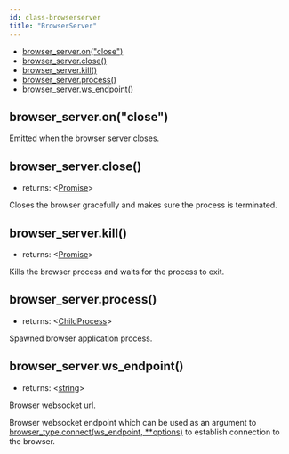 ```yaml
---
id: class-browserserver
title: "BrowserServer"
---
```




- [browser_server.on("close")](./api/class-browserserver.md#browserserveronclose)
- [browser_server.close()](./api/class-browserserver.md#browserserverclose)
- [browser_server.kill()](./api/class-browserserver.md#browserserverkill)
- [browser_server.process()](./api/class-browserserver.md#browserserverprocess)
- [browser_server.ws_endpoint()](./api/class-browserserver.md#browserserverwsendpoint)

## browser_server.on("close")

Emitted when the browser server closes.

## browser_server.close()
- returns: <[Promise]>

Closes the browser gracefully and makes sure the process is terminated.

## browser_server.kill()
- returns: <[Promise]>

Kills the browser process and waits for the process to exit.

## browser_server.process()
- returns: <[ChildProcess]>

Spawned browser application process.

## browser_server.ws_endpoint()
- returns: <[string]>

Browser websocket url.

Browser websocket endpoint which can be used as an argument to [browser_type.connect(ws_endpoint, **options)](./api/class-browsertype.md#browsertypeconnectwsendpoint-options) to establish connection to the browser.

[Playwright]: ./api/class-playwright.md "Playwright"
[Browser]: ./api/class-browser.md "Browser"
[BrowserContext]: ./api/class-browsercontext.md "BrowserContext"
[Page]: ./api/class-page.md "Page"
[Frame]: ./api/class-frame.md "Frame"
[ElementHandle]: ./api/class-elementhandle.md "ElementHandle"
[JSHandle]: ./api/class-jshandle.md "JSHandle"
[ConsoleMessage]: ./api/class-consolemessage.md "ConsoleMessage"
[Dialog]: ./api/class-dialog.md "Dialog"
[Download]: ./api/class-download.md "Download"
[Video]: ./api/class-video.md "Video"
[FileChooser]: ./api/class-filechooser.md "FileChooser"
[Keyboard]: ./api/class-keyboard.md "Keyboard"
[Mouse]: ./api/class-mouse.md "Mouse"
[Touchscreen]: ./api/class-touchscreen.md "Touchscreen"
[Request]: ./api/class-request.md "Request"
[Response]: ./api/class-response.md "Response"
[Selectors]: ./api/class-selectors.md "Selectors"
[Route]: ./api/class-route.md "Route"
[WebSocket]: ./api/class-websocket.md "WebSocket"
[TimeoutError]: ./api/class-timeouterror.md "TimeoutError"
[Accessibility]: ./api/class-accessibility.md "Accessibility"
[Worker]: ./api/class-worker.md "Worker"
[BrowserServer]: ./api/class-browserserver.md "BrowserServer"
[BrowserType]: ./api/class-browsertype.md "BrowserType"
[Logger]: ./api/class-logger.md "Logger"
[ChromiumBrowser]: ./api/class-chromiumbrowser.md "ChromiumBrowser"
[ChromiumBrowserContext]: ./api/class-chromiumbrowsercontext.md "ChromiumBrowserContext"
[ChromiumCoverage]: ./api/class-chromiumcoverage.md "ChromiumCoverage"
[CDPSession]: ./api/class-cdpsession.md "CDPSession"
[FirefoxBrowser]: ./api/class-firefoxbrowser.md "FirefoxBrowser"
[WebKitBrowser]: ./api/class-webkitbrowser.md "WebKitBrowser"
[Array]: https://developer.mozilla.org/en-US/docs/Web/JavaScript/Reference/Global_Objects/Array "Array"
[Buffer]: https://nodejs.org/api/buffer.html#buffer_class_buffer "Buffer"
[ChildProcess]: https://nodejs.org/api/child_process.html "ChildProcess"
[Element]: https://developer.mozilla.org/en-US/docs/Web/API/element "Element"
[Error]: https://nodejs.org/api/errors.html#errors_class_error "Error"
[Evaluation Argument]: ./core-concepts.md#evaluationargument "Evaluation Argument"
[Map]: https://developer.mozilla.org/en-US/docs/Web/JavaScript/Reference/Global_Objects/Map "Map"
[Object]: https://developer.mozilla.org/en-US/docs/Web/JavaScript/Reference/Global_Objects/Object "Object"
[Promise]: https://developer.mozilla.org/en-US/docs/Web/JavaScript/Reference/Global_Objects/Promise "Promise"
[RegExp]: https://developer.mozilla.org/en-US/docs/Web/JavaScript/Reference/Global_Objects/RegExp "RegExp"
[Serializable]: https://developer.mozilla.org/en-US/docs/Web/JavaScript/Reference/Global_Objects/JSON/stringify#Description "Serializable"
[UIEvent.detail]: https://developer.mozilla.org/en-US/docs/Web/API/UIEvent/detail "UIEvent.detail"
[URL]: https://nodejs.org/api/url.html "URL"
[USKeyboardLayout]: ../src/usKeyboardLayout.ts "USKeyboardLayout"
[UnixTime]: https://en.wikipedia.org/wiki/Unix_time "Unix Time"
[boolean]: https://developer.mozilla.org/en-US/docs/Web/JavaScript/Data_structures#Boolean_type "Boolean"
[function]: https://developer.mozilla.org/en-US/docs/Web/JavaScript/Reference/Global_Objects/Function "Function"
[iterator]: https://developer.mozilla.org/en-US/docs/Web/JavaScript/Reference/Iteration_protocols "Iterator"
[null]: https://developer.mozilla.org/en-US/docs/Web/JavaScript/Reference/Global_Objects/null "null"
[number]: https://developer.mozilla.org/en-US/docs/Web/JavaScript/Data_structures#Number_type "Number"
[origin]: https://developer.mozilla.org/en-US/docs/Glossary/Origin "Origin"
[selector]: https://developer.mozilla.org/en-US/docs/Web/CSS/CSS_Selectors "selector"
[Readable]: https://nodejs.org/api/stream.html#stream_class_stream_readable "Readable"
[string]: https://developer.mozilla.org/en-US/docs/Web/JavaScript/Data_structures#String_type "string"
[xpath]: https://developer.mozilla.org/en-US/docs/Web/XPath "xpath"
